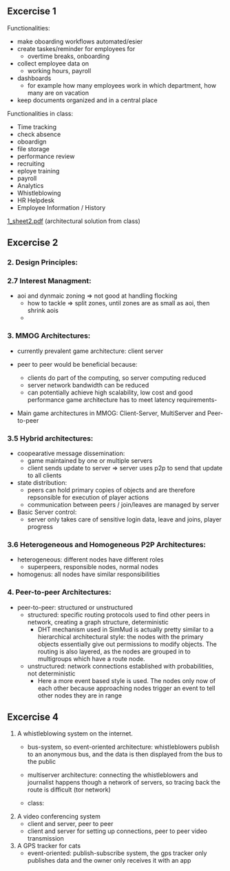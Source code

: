 ## Excercise 1
Functionalities:
- make oboarding workflows automated/esier
- create taskes/reminder for employees for
  - overtime breaks, onboarding
- collect employee data on
  - working hours, payroll
- dashboards
  - for example how many employees work in which department, how many are on vacation
- keep documents organized and in a central place

Functionalities in class:
- Time tracking
- check absence
- oboardign
- file storage
- performance review
- recruiting
- eploye training
- payroll
- Analytics
- Whistleblowing
- HR Helpdesk
- Employee Information / History

[1_sheet2.pdf](1_sheet2.pdf) (architectural solution from class)

## Excercise 2

### 2. Design Principles:

### 2.7 Interest Managment:
- aoi and dynmaic zoning => not good at handling flocking
  - how to tackle => split zones, until zones are as small as aoi, then shrink aois
  - 

### 3. MMOG Architectures:
- currently prevalent game architecture: client server
- peer to peer would be beneficial because:
  - clients do part of the computing, so server computing reduced
  - server network bandwidth can be reduced
  - can potentially achieve high scalability, low cost and good performance 
  game architecture has to meet latency requirements-

- Main game architectures in MMOG: Client-Server, MultiServer and Peer-to-peer

### 3.5 Hybrid architectures:
- coopearative message dissemination:
  - game maintained by one or multiple servers
  - client sends update to server => server uses p2p to send that update to all clients
- state distribution:
  - peers can hold primary copies of objects and are therefore repsonsible for execution of player actions
  - communication between peers / join/leaves are managed by server
- Basic Server control: 
  - server only takes care of sensitive login data, leave and joins, player progress

### 3.6 Heterogeneous and Homogeneous P2P Architectures:
- heterogeneous: different nodes have different roles
    - superpeers, responsible nodes, normal nodes
- homogenus: all nodes have similar responsibilities

### 4. Peer-to-peer Architectures:
- peer-to-peer: structured or unstructured
  - structured: specific routing protocols used to find other peers in network, creating a graph structure, deterministic 
    - DHT mechanism used in SimMud is actually pretty similar to a hierarchical architectural style: the nodes with the primary objects essentially give out permissions to modify objects. The routing is also layered, as the nodes are grouped in to multigroups which have a route node. 
  - unstructured: network connections established with probabilities, not deterministic 
    - Here a more event based style is used. The nodes only now of each other because approaching nodes trigger an event to tell other nodes they are in range

## Excercise 4

1. A whistleblowing system on the internet.
   - bus-system, so event-oriented architecture: whistleblowers publish to an anonymous bus,
    and the data is then displayed from the bus to the public
   - multiserver architecture: connecting the whistleblowers and journalist happens though a network
    of servers, so tracing back the route is difficult (tor network)

   - class: 
2. A video conferencing system
   - client and server, peer to peer
   - client and server for setting up connections, peer to peer video transmission
3. A GPS tracker for cats
   - event-oriented: publish-subscribe system, the gps tracker only publishes data and the owner only receives it with an app


